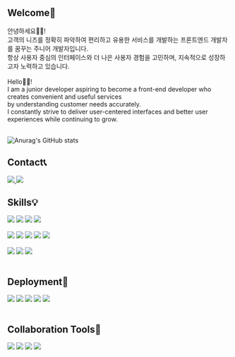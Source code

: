 ## Welcome👋

안녕하세요👩‍💻! <br/>
고객의 니즈를 정확히 파악하여 편리하고 유용한 서비스를 개발하는 프론트엔드 개발자를 꿈꾸는 주니어 개발자입니다. <br/>
항상 사용자 중심의 인터페이스와 더 나은 사용자 경험을 고민하며, 지속적으로 성장하고자 노력하고 있습니다. <br/> <br/>
Hello👩‍💻! <br/>
I am a junior developer aspiring to become a front-end developer who creates convenient and useful services <br/>
by understanding customer needs accurately. <br/>
I constantly strive to deliver user-centered interfaces and better user experiences while continuing to grow. <br/><br/>

![Anurag's GitHub stats](https://github-readme-stats.vercel.app/api?&username=parksolmi&show_icons=true&theme=radical&)

## Contact📞
<a href="mailto:dosm0360@gmail.com">
  <img src="https://img.shields.io/badge/Gmail-dosm0360@gmail.com-EA4335?style=flat-square&logo=Gmail&logoColor=white"/>
</a>
<a href="https://sol-aftercoding.tistory.com/" target="_blank">
  <img src="https://img.shields.io/badge/솔미의&nbsp;개발일지-Tistory-000000?style=flat-square&logo=Tistory&logoColor=white"/>
</a>


## Skills💡
<img src="https://img.shields.io/badge/HTML-E34F26?style=flat-square&logo=HTML&logoColor=white"/> <img src="https://img.shields.io/badge/CSS-1572B6?style=flat-square&logo=CSS&logoColor=white"/> <img src="https://img.shields.io/badge/JavaScript-F7DF1E?style=flat-square&logo=JavaScript&logoColor=white"/> <img src="https://img.shields.io/badge/TypeScript-3178C6?style=flat-square&logo=TypeScript&logoColor=white"/> <br/><br/>
<img src="https://img.shields.io/badge/React-61DAFB?style=flat-square&logo=React&logoColor=white"/> <img src="https://img.shields.io/badge/Recoil-3578E5?style=flat-square&logo=Recoil&logoColor=white"/> <img src="https://img.shields.io/badge/Zustand-181717?style=flat-square&logo=Zustand&logoColor=white"/> <img src="https://img.shields.io/badge/styled--components-DB7093?style=flat-square&logo=styled-components&logoColor=white"/> <img src="https://img.shields.io/badge/TailwindCSS-06B6D4?style=flat-square&logo=TailwindCSS&logoColor=white"/> <br/><br/>
<img src="https://img.shields.io/badge/Axios-5A29E4?style=flat-square&logo=Axios&logoColor=white"/> <img src="https://img.shields.io/badge/ReactQuery-FF4154?style=flat-square&logo=ReactQuery&logoColor=white"/> <img src="https://img.shields.io/badge/FramerMotion-0055FF?style=flat-square&logo=Framer&logoColor=white"/> <br/><br/>

## Deployment🚀
<img src="https://img.shields.io/badge/Netlify-00C7B7?style=flat-square&logo=Netlify&logoColor=white"/> <img src="https://img.shields.io/badge/GitHub%20Actions-2088FF?style=flat-square&logo=GitHub%20Actions&logoColor=white"/> <img src="https://img.shields.io/badge/AWS%20S3-569A31?style=flat-square&logo=Amazon%20S3&logoColor=white"/> <img src="https://img.shields.io/badge/AWS%20EC2-FF9900?style=flat-square&logo=Amazon%20EC2&logoColor=white"/> <img src="https://img.shields.io/badge/AWS%20CodeDeploy-232F3E?style=flat-square&logo=AWS%20CodeDeploy&logoColor=white"/> <br/><br/>

## Collaboration Tools🤝
<img src="https://img.shields.io/badge/Notion-000000?style=flat-square&logo=Notion&logoColor=white"/> <img src="https://img.shields.io/badge/Slack-4A154B?style=flat-square&logo=Slack&logoColor=white"/> <img src="https://img.shields.io/badge/Discord-5865F2?style=flat-square&logo=Discord&logoColor=white"/> <img src="https://img.shields.io/badge/Jira-0052CC?style=flat-square&logo=Jira&logoColor=white"/>

